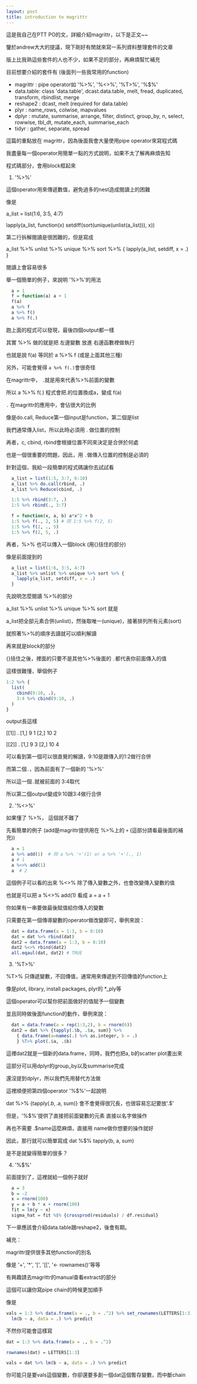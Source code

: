 ```yaml
---
layout: post
title: introduction to magrittr
---
```


這是我自己在PTT PO的文，詳細介紹magrittr，以下是正文~~

鑒於andrew大大的提議，現下剛好有閒就來寫一系列資料整理套件的文章

版上比我熟這些套件的人也不少，如果不足的部分，再麻煩幫忙補充

目前想要介紹的套件有 (後面列一些我常用的function)

  - magrittr  : pipe operator如 '%>%', '%<>%', '%T>%', '%$%'
  - data.table: class 'data.table', dcast.data.table, melt, fread,
                duplicated, transform, rbindlist, merge
  - reshape2  : dcast, melt (required for data.table)
  - plyr      : name_rows, colwise, mapvalues
  - dplyr     : mutate, summarise, arrange, filter, distinct, group_by, n,
                select, rowwise, tbl_dt, mutate_each, summarise_each
  - tidyr     : gather, separate, spread


這篇的重點放在 magrittr，因為後面我會大量使用pipe operator來寫程式碼

我盡量每一個operator用簡單一點的方式說明，如果不太了解再麻煩告知

程式碼部分，會用block框起來

1. '%>%'

這個operator用來傳遞數值，避免過多的nest造成閱讀上的困難

像是

a_list = list(1:6, 3:5, 4:7)

lapply(a_list, function(x) setdiff(sort(unique(unlist(a_list))), x))

第二行拆解閱讀是很困難的，但是寫成

a_list %>% unlist %>% unique %>% sort %>% {
   lapply(a_list, setdiff, x = .)
}

閱讀上會容易很多


舉一個簡單的例子，來說明 '%>%'的用法

```R
  a = 1
  f = function(a) a + 1
  f(a)
  a %>% f
  a %>% f()
  a %>% f(.)
```

跑上面的程式可以發現，最後四個output都一樣

其實 %>% 做的就是把 左邊變數 放進 右邊函數裡做執行

也就是說  f(a) 等同於  a %>% f (或是上面其他三種)

另外，可能會覺得 `a %>% f(.)`會很奇怪

在magrittr中， `.`就是用來代表%>%前面的變數

所以 a %>% f(.) 程式會把.的位置換成a，變成 f(a)


`.` 在magrittr的應用中，會佔很大的比例

像是do.call, Reduce第一個input是function，第二個是list

我們通常傳入list，所以此時必須用 . 做位置的控制

再者，c, cbind, rbind會根據位置不同來決定是合併於何處

也是一個很重要的問題，因此，用 `.`做傳入位置的控制是必須的

針對這個，我給一段簡單的程式碼讓你去試試看

```R
  a_list = list(1:5, 3:7, 6:10)
  a_list %>% do.call(rbind, .)
  a_list %>% Reduce(cbind, .)

  1:5 %>% rbind(3:7, .)
  1:5 %>% rbind(., 3:7)

  f = function(x, a, b) a*x^2 + b
  1:5 %>% f(., 2, 5) # 同 1:5 %>% f(2, 5)
  1:5 %>% f(2, ., 5)
  1:5 %>% f(2, 5, .)
```

再者，%>% 也可以傳入一個block (用{}括住的部分)

像是前面提到的

```R
  a_list = list(1:6, 3:5, 4:7)
  a_list %>% unlist %>% unique %>% sort %>% {
    lapply(a_list, setdiff, x = .)
  }
```
先說明怎麼閱讀 %>%的部分

a_list %>% unlist %>% unique %>% sort 就是

a_list把全部元素合併(unlist)，然後取唯一(unique)，接著排列所有元素(sort)

就照著%>%的順序去讀就可以順利解讀

再來就是block的部分

{}括住之後，裡面的只要不是其他%>%後面的 `.`都代表你前面傳入的值

這樣很難懂，舉個例子

```R
1:2 %>% {
  list(
    cbind(9:10, .),
    3:4 %>% cbind(9:10, .)
  )
}
```

output長這樣

[[1]]
        .
[1,]  9 1
[2,] 10 2

[[2]]
        .
[1,]  9 3
[2,] 10 4

可以看到第一個可以很直覺的解讀，9:10是跟傳入的1:2做行合併

而第二個`.`，因為前面有了一個新的 '%>%'

所以這一個`.`就被前面的 3:4取代

所以第二個output變成9:10跟3:4做行合併


2. '%<>%'

如果懂了 %>%， 這個就不難了

先看簡單的例子 (add是magrittr提供用在 %>%上的 `+` (這部分請看最後面的補充))

```R
  a = 1
  a %>% add(1)  # 同 a %>% '+'(1) or a %>% '+'(., 1)
  a # 1
  a %<>% add(1)
  a  # 2
```

這個例子可以看的出來  %<>% 除了傳入變數之外，也會改變傳入變數的值

也就是可以把 a %<>% add(1) 看成  a = a + 1

你如果有一串要做最後賦值給你傳入的變數

只需要在第一個傳導變數的operator做改變即可，舉例來說：

```R
  dat = data.frame(a = 1:3, b = 8:10)
  dat = dat %>% rbind(dat)
  dat2 = data.frame(a = 1:3, b = 8:10)
  dat2 %<>% rbind(dat2)
  all.eqaul(dat, dat2) # TRUE
```

3. '%T>%'

%T>% 只傳遞變數，不回傳值，通常用來傳遞到不回傳值的function上

像是plot, library, install.packages, plyr的 *_ply等

這個operator可以幫你把前面做好的值賦予一個變數

並且同時做後面function的動作，舉例來說：

```R
  dat = data.frame(a = rep(1:3,2), b = rnorm(6))
  dat2 = dat %>% {tapply(.$b, .$a, sum)} %>%
    { data.frame(a=names(.) %>% as.integer, b = .)
    } %T>% plot(.$a, .$b)
```

這裡dat2就是一個新的data.frame，同時，我們也把a, b的scatter plot畫出來

這部分可以用dplyr的group_by以及summarise完成

還沒提到dplyr，所以我們先用替代方法做


這裡順便把第四個operator '%$%'一起說明

dat %>% {tapply(.$b, .$a, sum)} 會不會覺得很冗長，也很容易忘記要放'.$'

但是，'%$%'提供了直接把前面變數的元素 直接以名字做操作

再也不需要 .$name這麼麻煩，直接用 name做你想要的操作就好

因此，那行就可以簡單寫成 dat %$% tapply(b, a, sum)

是不是就變得簡單的很多？


4. '%$%'

前面提到了，這裡就給一個例子就好

```R
  a = 3
  b = -2
  x = rnorm(100)
  y = a + b * x + rnorm(100)
  fit = lm(y ~ x)
  sigma_hat = fit %$% {crossprod(residuals) / df.residual}
```

下一章應該會介紹data.table跟reshape2，後會有期。


補充：

magrittr提供很多其他function的別名

像是 '+', '*', '[', '[[', '<- rownames()'等等

有興趣請去magrittr的manual查看extract的部分

這個可以讓你寫pipe chain的時候更加順手

像是

```R
vals = 1:3 %>% data.frame(a = ., b = .^2) %>% set_rownames(LETTERS[1:3]) %>%
  lm(b ~ a, data = .) %>% predict
```

不然你可能會這樣寫

```R
dat = 1:3 %>% data.frame(a = ., b = .^2)

rownames(dat) = LETTERS[1:3]

vals = dat %>% lm(b ~ a, data = .) %>% predict
```

你可能只是要vals這個變數，你卻還要多創一個dat這個暫存變數，而中斷chain

